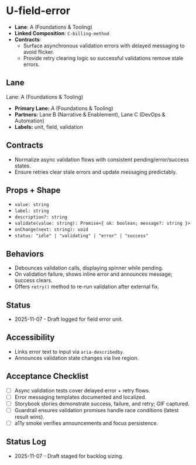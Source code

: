 # U-field-error

- **Lane**: A (Foundations & Tooling)
- **Linked Composition**: `C-billing-method`
- **Contracts**:
  - Surface asynchronous validation errors with delayed messaging to avoid flicker.
  - Provide retry clearing logic so successful validations remove stale errors.

## Lane

Lane: A (Foundations & Tooling)

- **Primary Lane:** A (Foundations & Tooling)
- **Partners:** Lane B (Narrative & Enablement), Lane C (DevOps & Automation)
- **Labels:** unit, field, validation

## Contracts

- Normalize async validation flows with consistent pending/error/success states.
- Ensure retries clear stale errors and update messaging predictably.

## Props + Shape

- `value: string`
- `label: string`
- `description?: string`
- `validate(value: string): Promise<{ ok: boolean; message?: string }>`
- `onChange(next: string): void`
- `status: "idle" | "validating" | "error" | "success"`

## Behaviors

- Debounces validation calls, displaying spinner while pending.
- On validation failure, shows inline error and announces message; success clears.
- Offers `retry()` method to re-run validation after external fix.

## Status

- 2025-11-07 - Draft logged for field error unit.

## Accessibility

- Links error text to input via `aria-describedby`.
- Announces validation state changes via live region.

## Acceptance Checklist

- [ ] Async validation tests cover delayed error + retry flows.
- [ ] Error messaging templates documented and localized.
- [ ] Storybook stories demonstrate success, failure, and retry; GIF captured.
- [ ] Guardrail ensures validation promises handle race conditions (latest result wins).
- [ ] a11y smoke verifies announcements and focus persistence.

## Status Log

- 2025-11-07 - Draft staged for backlog sizing.
